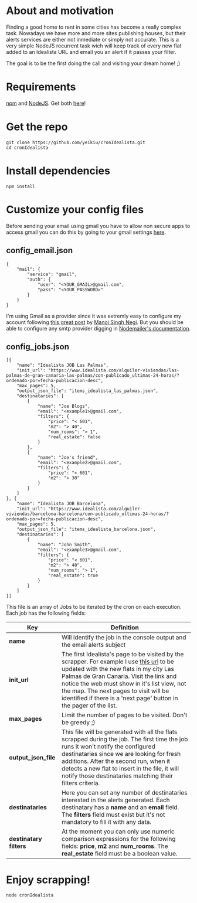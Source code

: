 # About and motivation
Finding a good home to rent in some cities has become a really complex task. Nowadays we have more and more sites publishing houses, but their alerts services are either not inmediate or simply not accurate.
This is a very simple NodeJS recurrent task wich will keep track of every new flat added to an Idealista URL and email you an alert if it passes your filter.

The goal is to be the first doing the call and visiting your dream home! ;)

# Requirements
[npm](https://www.npmjs.com/) and [NodeJS](https://nodejs.org/en/). Get both [here](https://nodejs.org/en/download/)!

# Get the repo
    git clone https://github.com/yeikiu/cronIdealista.git
    cd cronIdealista

# Install dependencies
    npm install

# Customize your config files
Before sending your email using gmail you have to allow non secure apps to access gmail you can do this by going to your gmail settings [here](https://myaccount.google.com/lesssecureapps).
## config_email.json
    {
        "mail": {
            "service": "gmail",
            "auth": {
                "user": "<YOUR_GMAIL>@gmail.com",
                "pass": "<YOUR_PASSWORD>"
            }
        }
    }
I'm using Gmail as a provider since it was extremly easy to configure my account following [this great post](https://medium.com/@manojsinghnegi/sending-an-email-using-nodemailer-gmail-7cfa0712a799) by [Manoj Singh Negi](https://medium.com/@manojsinghnegi). But you should be able to configure any smtp provider digging in [Nodemailer's documentation](https://nodemailer.com/smtp/).

## config_jobs.json
    [{
        "name": "Idealista JOB Las Palmas",
        "init_url": "https://www.idealista.com/alquiler-viviendas/las-palmas-de-gran-canaria-las-palmas/con-publicado_ultimas-24-horas/?ordenado-por=fecha-publicacion-desc",
        "max_pages": 5,
        "output_json_file": "items_idealista_las_palmas.json",
        "destinataries": [
            {
                "name": "Joe Blogs",
                "email": "<example1>@gmail.com",
                "filters": {
                    "price": "< 601",
                    "m2": "> 40",
                    "num_rooms": "> 1",
                    "real_estate": false
                }
            },
            {
                "name": "Joe's friend",
                "email": "<example2>@gmail.com",
                "filters": {
                    "price": "< 601",
                    "m2": "> 30"
                }
            }
        ]
    }, {
        "name": "Idealista JOB Barcelona",
        "init_url": "https://www.idealista.com/alquiler-viviendas/barcelona-barcelona/con-publicado_ultimas-24-horas/?ordenado-por=fecha-publicacion-desc",
        "max_pages": 5,
        "output_json_file": "items_idealista_barcelona.json",
        "destinataries": [
            {
                "name": "John Smith",
                "email": "<example3>@gmail.com",
                "filters": {
                    "price": "< 601",
                    "m2": "> 40",
                    "num_rooms": "> 1",
                    "real_estate": true
                }
            }
        ]
    }]

This file is an array of Jobs to be iterated by the cron on each execution. Each job has the following fields:

| Key | Definition |
|--|--|
| **name** | Will identify the job in the console output and the email alerts subject |
| **init_url** | The first Idealista's page to be visited by the scrapper. For example I use [this url](https://www.idealista.com/alquiler-viviendas/las-palmas-de-gran-canaria-las-palmas/con-publicado_ultimas-24-horas/?ordenado-por=fecha-publicacion-desc) to be updated with the new flats in my city Las Palmas de Gran Canaria. Visit the link and notice the web must show in it's list view, not the map. The next pages to visit will be identified if there is a 'next page' button in the pager of the list. |
| **max_pages** | Limit the number of pages to be visited. Don't be greedy ;) |
| **output_json_file** | This file will be generated with all the flats scrapped during the job. The first time the job runs it won't notify the configured destinataries since we are looking for fresh additions. After the second run, when it detects a new flat to insert in the file, it will notify those destinataries matching their filters criteria. |
| **destinataries** | Here you can set any number of destinataries interested in the alerts generated. Each destinatary has a **name** and an **email** field. The **filters** field must exist but it's not mandatory to fill it with any data. |
| **destinatary filters** | At the moment you can only use numeric comparison expressions for the following fields: **price**, **m2** and **num_rooms**. The **real_estate** field must be a boolean value. |

# Enjoy scrapping!
    node cronIdealista
